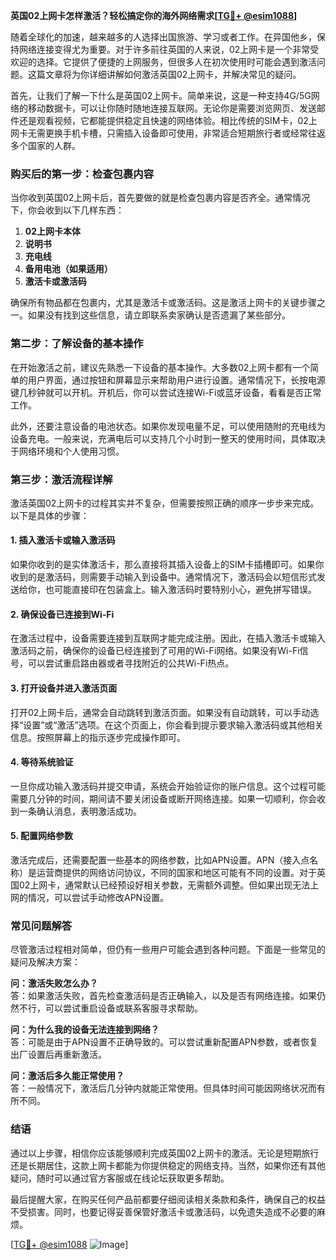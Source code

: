 **英国02上网卡怎样激活？轻松搞定你的海外网络需求[[TG💪+ @esim1088](https://t.me/s/esim1088)]**

随着全球化的加速，越来越多的人选择出国旅游、学习或者工作。在异国他乡，保持网络连接变得尤为重要。对于许多前往英国的人来说，02上网卡是一个非常受欢迎的选择。它提供了便捷的上网服务，但很多人在初次使用时可能会遇到激活问题。这篇文章将为你详细讲解如何激活英国02上网卡，并解决常见的疑问。

首先，让我们了解一下什么是英国02上网卡。简单来说，这是一种支持4G/5G网络的移动数据卡，可以让你随时随地连接互联网。无论你是需要浏览网页、发送邮件还是观看视频，它都能提供稳定且快速的网络体验。相比传统的SIM卡，02上网卡无需更换手机卡槽，只需插入设备即可使用，非常适合短期旅行者或经常往返多个国家的人群。

### 购买后的第一步：检查包裹内容

当你收到英国02上网卡后，首先要做的就是检查包裹内容是否齐全。通常情况下，你会收到以下几样东西：
1. **02上网卡本体**
2. **说明书**
3. **充电线**
4. **备用电池（如果适用）**
5. **激活卡或激活码**

确保所有物品都在包裹内，尤其是激活卡或激活码。这是激活上网卡的关键步骤之一。如果没有找到这些信息，请立即联系卖家确认是否遗漏了某些部分。

### 第二步：了解设备的基本操作

在开始激活之前，建议先熟悉一下设备的基本操作。大多数02上网卡都有一个简单的用户界面，通过按钮和屏幕显示来帮助用户进行设置。通常情况下，长按电源键几秒钟就可以开机。开机后，你可以尝试连接Wi-Fi或蓝牙设备，看看是否正常工作。

此外，还要注意设备的电池状态。如果你发现电量不足，可以使用随附的充电线为设备充电。一般来说，充满电后可以支持几个小时到一整天的使用时间，具体取决于网络环境和个人使用习惯。

### 第三步：激活流程详解

激活英国02上网卡的过程其实并不复杂，但需要按照正确的顺序一步步来完成。以下是具体的步骤：

#### 1. 插入激活卡或输入激活码

如果你收到的是实体激活卡，那么直接将其插入设备上的SIM卡插槽即可。如果你收到的是激活码，则需要手动输入到设备中。通常情况下，激活码会以短信形式发送给你，也可能直接印在包装盒上。输入激活码时要特别小心，避免拼写错误。

#### 2. 确保设备已连接到Wi-Fi

在激活过程中，设备需要连接到互联网才能完成注册。因此，在插入激活卡或输入激活码之前，确保你的设备已经连接到了可用的Wi-Fi网络。如果没有Wi-Fi信号，可以尝试重启路由器或者寻找附近的公共Wi-Fi热点。

#### 3. 打开设备并进入激活页面

打开02上网卡后，通常会自动跳转到激活页面。如果没有自动跳转，可以手动选择“设置”或“激活”选项。在这个页面上，你会看到提示要求输入激活码或其他相关信息。按照屏幕上的指示逐步完成操作即可。

#### 4. 等待系统验证

一旦你成功输入激活码并提交申请，系统会开始验证你的账户信息。这个过程可能需要几分钟的时间，期间请不要关闭设备或断开网络连接。如果一切顺利，你会收到一条确认消息，表明激活成功。

#### 5. 配置网络参数

激活完成后，还需要配置一些基本的网络参数，比如APN设置。APN（接入点名称）是运营商提供的网络访问协议，不同的国家和地区可能有不同的设置。对于英国02上网卡，通常默认已经预设好相关参数，无需额外调整。但如果出现无法上网的情况，可以尝试手动修改APN设置。

### 常见问题解答

尽管激活过程相对简单，但仍有一些用户可能会遇到各种问题。下面是一些常见的疑问及解决方案：

**问：激活失败怎么办？**  
答：如果激活失败，首先检查激活码是否正确输入，以及是否有网络连接。如果仍然不行，可以尝试重启设备或联系客服寻求帮助。

**问：为什么我的设备无法连接到网络？**  
答：可能是由于APN设置不正确导致的。可以尝试重新配置APN参数，或者恢复出厂设置后再重新激活。

**问：激活后多久能正常使用？**  
答：一般情况下，激活后几分钟内就能正常使用。但具体时间可能因网络状况而有所不同。

### 结语

通过以上步骤，相信你应该能够顺利完成英国02上网卡的激活。无论是短期旅行还是长期居住，这款上网卡都能为你提供稳定的网络支持。当然，如果你还有其他疑问，随时可以通过官方客服或在线论坛获取更多帮助。

最后提醒大家，在购买任何产品前都要仔细阅读相关条款和条件，确保自己的权益不受损害。同时，也要记得妥善保管好激活卡或激活码，以免遗失造成不必要的麻烦。

[[TG💪+ @esim1088](https://t.me/s/esim1088) ![Image](https://i.postimg.cc/4NQfJmqS/Snipaste-2025-05-13-00-14-12.png)]